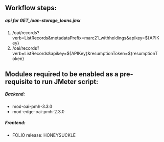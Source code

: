 ## Workflow steps:

##### api for GET_loan-storage_loans.jmx
1. /oai/records?verb=ListRecords&metadataPrefix=marc21_withholdings&apikey=${APIKey}
2. /oai/records?verb=ListRecords&apikey=${APIKey}&resumptionToken=${resumptionToken}



## Modules required to be enabled as a pre-requisite to run JMeter script:
##### Backend:
- mod-oai-pmh-3.3.0
- mod-edge-oai-pmh-2.3.0
##### Frontend:

- FOLIO release: HONEYSUCKLE
